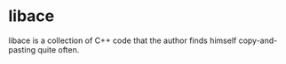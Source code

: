 libace
======

libace is a collection of C++ code that the author finds himself
copy-and-pasting quite often.

